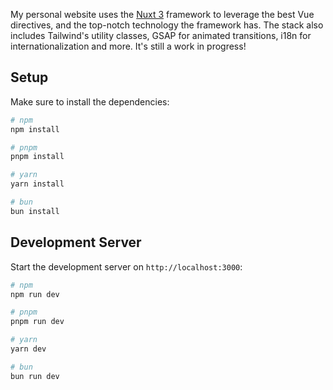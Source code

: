 My personal website uses the [Nuxt 3](https://nuxt.com/docs/getting-started/introduction) framework to leverage the best Vue directives, and the top-notch technology the framework has. The stack also includes Tailwind's utility classes, GSAP for animated transitions, i18n for internationalization and more. It's still a work in progress! 

## Setup

Make sure to install the dependencies:

```bash
# npm
npm install

# pnpm
pnpm install

# yarn
yarn install

# bun
bun install
```

## Development Server

Start the development server on `http://localhost:3000`:

```bash
# npm
npm run dev

# pnpm
pnpm run dev

# yarn
yarn dev

# bun
bun run dev
```
